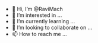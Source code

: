 - 👋 Hi, I’m @RaviMach
- 👀 I’m interested in ...
- 🌱 I’m currently learning ...
- 💞️ I’m looking to collaborate on ...
- 📫 How to reach me ...

<!---
RaviMach/RaviMach is a ✨ special ✨ repository because its `README.md` (this file) appears on your GitHub profile.
You can click the Preview link to take a look at your changes.
--->
